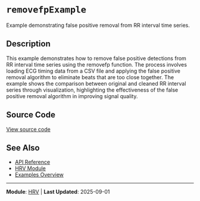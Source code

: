 # `removefpExample`

Example demonstrating false positive removal from RR interval time series.

## Description

This example demonstrates how to remove false positive detections from RR interval time series using the removefp function. The process involves loading ECG timing data from a CSV file and applying the false positive removal algorithm to eliminate beats that are too close together. The example shows the comparison between original and cleaned RR interval series through visualization, highlighting the effectiveness of the false positive removal algorithm in improving signal quality.

## Source Code

[View source code](https://github.com/BSICoS/biosigmat/tree/main/examples/hrv/removefpExample.m)

## See Also

- [API Reference](../index.md)
- [HRV Module](../api/hrv/index.md)
- [Examples Overview](index.md)

---

**Module**: [HRV](../api/hrv/index.md) | **Last Updated**: 2025-09-01
